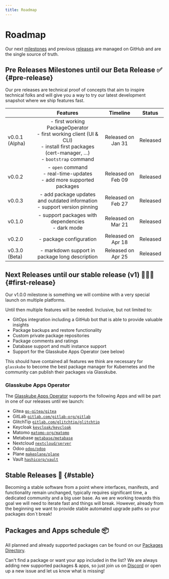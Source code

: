 ```yaml
---
title: Roadmap
---
```


# Roadmap

Our next [milestones](https://github.com/glasskube/glasskube/milestones) and previous [releases](https://github.com/glasskube/glasskube/releases) are managed on GitHub and are the single source of truth.

## Pre Releases Milestones until our Beta Release ✅ {#pre-release}

Our pre releases are technical proof of concepts that aim to inspire technical folks and will give you a way to try our latest development snapshot where we ship features fast.

|                |                                                                    Features                                                                     |      Timeline      |  Status  |
|----------------|:-----------------------------------------------------------------------------------------------------------------------------------------------:|:------------------:|:--------:|
| v0.0.1 (Alpha) | - first working PackageOperator<br/>- first working client (UI & CLI)<br/>- install first packages (cert-manager, …) <br/>- `bootstrap` command | Released on Jan 31 | Released |
| v0.0.2         |                                   - `open` command<br/>- real-time-updates<br/>- add more supported packages                                    | Released on Feb 09 | Released |
| v0.0.3         |                                  - add package updates and outdated information<br/>- support version pinning                                   | Released on Feb 27 | Released |
| v0.1.0         |                                              - support packages with dependencies<br/>- dark mode                                               | Released on Mar 21 | Released |
| v0.2.0         |                                                             - package configuration                                                             | Released on Apr 18 | Released |
| v0.3.0 (Beta)  |                                                 - markdown support in package long description                                                  | Released on Apr 25 | Released |

## Next Releases until our stable release (v1) 👨🏻‍💻 {#first-release}

Our v1.0.0 milestone is something we will combine with a very special launch on multiple platforms.

Until then multiple features will be needed. Inclusive, but not limited to:

- GitOps integration including a GitHub bot that is able to provide valuable insights
- Package backups and restore functionality
- Custom private package repositories
- Package comments and ratings
- Database support and multi instance support
- Support for the Glasskube Apps Operator (see below)

This should have contained all features we think are necessary for `glasskube` to become the best package manager for Kubernetes and the community can publish their packages via Glasskube.

### Glasskube Apps Operator

The [Glasskube Apps Operator](https://github.com/glasskube/operator/) supports the following Apps and will be part in one of our releases until we launch:

- Gitea [`go-gitea/gitea`](https://github.com/go-gitea/gitea)
- GitLab [`gitlab.com/gitlab-org/gitlab`](https://gitlab.com/gitlab-org/gitlab)
- GlitchTip [`gitlab.com/glitchtip/glitchtip`](https://gitlab.com/glitchtip)
- Keycloak [`keycloak/keycloak`](https://github.com/keycloak/keycloak)
- Matomo [`matomo-org/matomo`](https://github.com/matomo-org/matomo)
- Metabase [`metabase/metabase`](https://github.com/metabase/metabase)
- Nextcloud [`nextcloud/server`](https://github.com/nextcloud/server)
- Odoo [`odoo/odoo`](https://github.com/odoo/odoo)
- Plane [`makeplane/plane`](https://github.com/makeplane/plane)
- Vault [`hashicorp/vault`](https://github.com/hashicorp/vault)

## Stable Releases 🥳 {#stable}

Becoming a stable software from a point where interfaces, manifests, and functionality remain unchanged, typically requires significant time, a dedicated community and a big user base.
As we are working towards this goal we will need to iterate fast and things will break. However, already from the beginning we want to provide stable automated upgrade paths so your packages don´t break!

## Packages and Apps schedule 📦

All planned and already supported packages can be found on our [Packages Directory](/packages/).

Can't find a package or want your app included in the list? We are always adding new supported packages & apps,
so just join us on [Discord](https://discord.gg/SxH6KUCGH7) or open up a new issue and let us know what is missing!



